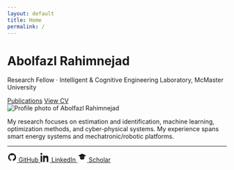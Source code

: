 ```yaml
---
layout: default
title: Home
permalink: /
---
```

<div class="hero">
  <div class="hero-text">
    <h1 class="hero-title">Abolfazl Rahimnejad</h1>
    <p class="hero-subtitle">Research Fellow · Intelligent & Cognitive Engineering Laboratory, McMaster University</p>
    <div class="hero-actions">
      <a class="btn" href="{{ site.baseurl }}/publications/">Publications</a>
      <a class="btn" href="https://drive.google.com/file/d/1K_IAIFElGR3ujcKt1Cd0KyW0UchyCPBC/view?usp=drive_link" target="_blank" rel="noopener"> View CV</a>
    </div>
  </div>
  <div class="hero-image">
    <img src="{{ site.baseurl }}/assets/img/profile.jpg" alt="Profile photo of Abolfazl Rahimnejad">
  </div>
</div>




My research focuses on estimation and identification, machine learning, optimization methods, and cyber-physical systems. My experience spans smart energy systems and mechatronic/robotic platforms.



<hr>
<div class="social-row">
  <a class="icon" href="https://github.com/AbRahimnejad/" target="_blank" rel="noopener" aria-label="GitHub">
    <svg viewBox="0 0 24 24" width="22" height="22" fill="currentColor" aria-hidden="true">
      <path d="M12 2a10 10 0 0 0-3.16 19.49c.5.09.68-.22.68-.48v-1.7c-2.78.6-3.37-1.2-3.37-1.2-.45-1.14-1.1-1.45-1.1-1.45-.9-.62.07-.6.07-.6 1 .07 1.53 1.04 1.53 1.04.89 1.53 2.34 1.08 2.9.83.09-.65.35-1.08.63-1.33-2.22-.25-4.56-1.11-4.56-4.95 0-1.1.39-1.99 1.03-2.69-.1-.25-.45-1.28.1-2.67 0 0 .84-.27 2.75 1.02A9.6 9.6 0 0 1 12 6.8c.85 0 1.7.12 2.5.34 1.9-1.29 2.74-1.02 2.74-1.02.56 1.39.21 2.42.1 2.67.64.7 1.03 1.6 1.03 2.69 0 3.85-2.34 4.7-4.57 4.95.36.31.67.92.67 1.85v2.74c0 .26.18.57.69.48A10 10 0 0 0 12 2Z"/>
    </svg>
    <span>GitHub</span>
  </a>

  <a class="icon" href="https://www.linkedin.com/in/abolfazl-rahimnejad-4b601b56/" target="_blank" rel="noopener" aria-label="LinkedIn">
    <svg viewBox="0 0 24 24" width="22" height="22" fill="currentColor" aria-hidden="true">
      <path d="M4.98 3.5C4.98 4.88 3.86 6 2.5 6S0 4.88 0 3.5 1.12 1 2.5 1 4.98 2.12 4.98 3.5zM.5 8h4V24h-4V8zm7 0h3.8v2.2h.06c.53-1 1.83-2.2 3.76-2.2 4.02 0 4.77 2.65 4.77 6.1V24h-4v-7.1c0-1.7-.03-3.9-2.38-3.9-2.4 0-2.76 1.86-2.76 3.78V24h-4V8z"/>
    </svg>
    <span>LinkedIn</span>
  </a>

  <a class="icon" href="https://scholar.google.ca/citations?hl=en&user=wP-8K6MAAAAJ&view_op=list_works&sortby=pubdate" target="_blank" rel="noopener" aria-label="Google Scholar">
    <svg viewBox="0 0 24 24" width="22" height="22" fill="currentColor" aria-hidden="true">
      <path d="M12 3L2 8l10 5 10-5-10-5Zm-5.5 7.5v3.75c0 2.2 3.17 3.75 5.5 3.75s5.5-1.55 5.5-3.75V10.5l-5.5 2.75L6.5 10.5Z"/>
    </svg>
    <span>Scholar</span>
  </a>
</div>
